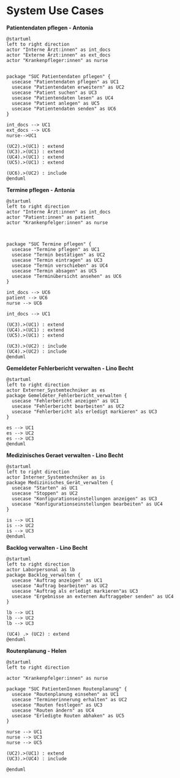 # System Use Cases

**Patientendaten pflegen - Antonia**

```plantuml Patientendaten pflegen
@startuml
left to right direction
actor "Interne Ärzt:innen" as int_docs
actor "Externe Ärzt:innen" as ext_docs
actor "Krankenpfleger:innen" as nurse


package "SUC Patientendaten pflegen" {
  usecase "Patientendaten pflegen" as UC1
  usecase "Patientendaten erweitern" as UC2
  usecase "Patient suchen" as UC3
  usecase "Patientendaten lesen" as UC4
  usecase "Patient anlegen" as UC5
  usecase "Patientendaten senden" as UC6
}

int_docs --> UC1
ext_docs --> UC6
nurse-->UC1

(UC2).>(UC1) : extend
(UC3).>(UC1) : extend
(UC4).>(UC1) : extend
(UC5).>(UC1) : extend

(UC6).>(UC2) : include
@enduml
```


**Termine pflegen - Antonia**

```plantuml Termine pflegen
@startuml
left to right direction
actor "Interne Ärzt:innen" as int_docs
actor "Patient:innen" as patient
actor "Krankenpfelger:innen" as nurse



package "SUC Termine pflegen" {
  usecase "Termine pflegen" as UC1
  usecase "Termin bestätigen" as UC2
  usecase "Termin eintragen" as UC3
  usecase "Termin verschieben" as UC4
  usecase "Termin absagen" as UC5
  usecase "Terminübersicht ansehen" as UC6
}

int_docs --> UC6
patient --> UC6
nurse --> UC6

int_docs --> UC1

(UC3).>(UC1) : extend 
(UC4).>(UC1) : extend
(UC5).>(UC1) : extend 

(UC3).>(UC2) : include
(UC4).>(UC2) : include
@enduml
```


**Gemeldeter Fehlerbericht verwalten - Lino Becht**

```plantuml SUC Gemeldeter Fehlerbericht verwalten
@startuml
left to right direction
actor Externer_Systemtechniker as es
package Gemeldeter_Fehlerbericht_verwalten {
  usecase "Fehlerbericht anzeigen" as UC1
  usecase "Fehlerbericht bearbeiten" as UC2
  usecase "Fehlerbericht als erledigt markieren" as UC3
}

es --> UC1
es --> UC2
es --> UC3
@enduml
```


**Medizinisches Geraet verwalten - Lino Becht**

```plantuml SUC Medizinisches Geraet verwalten
@startuml
left to right direction
actor Interner_Systemtechniker as is
package Medizinisches_Gerät_verwalten {
  usecase "Starten" as UC1
  usecase "Stoppen" as UC2
  usecase "Konfigurationseinstellungen anzeigen" as UC3
  usecase "Konfigurationseinstellungen bearbeiten" as UC4
}

is --> UC1
is --> UC2
is --> UC3
@enduml
```

**Backlog verwalten - Lino Becht**

```plantuml SUC Backlog verwalten
@startuml
left to right direction
actor Laborpersonal as lb
package Backlog_verwalten {
  usecase "Auftrag anzeigen" as UC1
  usecase "Auftrag bearbeiten" as UC2
  usecase "Auftrag als erledigt markieren"as UC3
  usecase "Ergebnisse an externen Auftraggeber senden" as UC4
}

lb --> UC1
lb --> UC2
lb --> UC3

(UC4) .> (UC2) : extend
@enduml
```

**Routenplanung - Helen**

```plantuml Routenplanung
@startuml
left to right direction

actor "Krankenpfelger:innen" as nurse

package "SUC PatientenInnen Routenplanung" {
  usecase "Routenplanung einsehen" as UC1
  usecase "Terminerinnerung erhalten" as UC2
  usecase "Routen festlegen" as UC3
  usecase "Routen ändern" as UC4
  usecase "Erledigte Routen abhaken" as UC5
}

nurse --> UC1
nurse --> UC3
nurse --> UC5

(UC2).>(UC1) : extend
(UC3).>(UC4) : include

@enduml
```
